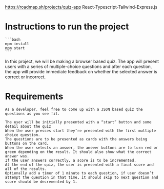 https://roadmap.sh/projects/quiz-app
React-Typescript-Tailwind-Express.js
# Instructions to run the project
    ```bash 
    npm install
    npm start
    ```


In this project, we will be making a browser based quiz. The app will present users with a series of multiple-choice questions and after each question, the app will provide immediate feedback on whether the selected answer is correct or incorrect.

# Requirements
    As a developer, feel free to come up with a JSON based quiz the questions as you see fit.

    The user will be initially presented with a “start” button and some detail about the quiz
    When the user presses start they’re presented with the first multiple choice question.
    The questions are to be presented as cards with the answers being buttons on the card.
    When the user selects an answer, the answer buttons are to turn red or green depending on the result. It should also show what the correct answer was.
    If the user answers correctly, a score is to be incremented.
    At the end of the quiz, the user is presented with a final score and all of the results.
    Optionally add a timer of 1 minute to each question, if user doesn’t attempt the question in that time, it should skip to next question and score should be decremented by 1.